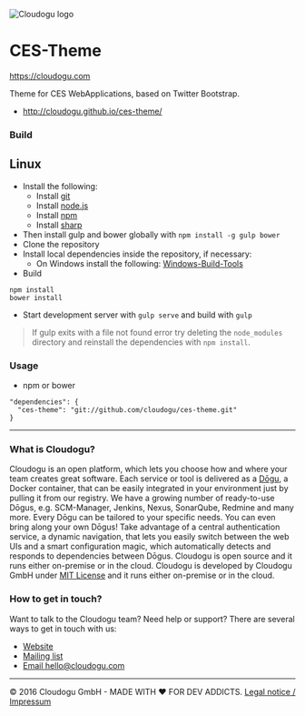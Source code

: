 ![Cloudogu logo](https://cloudogu.com/images/logo.png)
# CES-Theme
https://cloudogu.com

Theme for CES WebApplications, based on Twitter Bootstrap.

* http://cloudogu.github.io/ces-theme/

### Build
## Linux
* Install the following:
  - Install [git](https://git-scm.com)
  - Install [node.js](https://nodejs.org/en/)
  - Install [npm](https://www.npmjs.com)
  - Install [sharp](https://github.com/lovell/sharp)
* Then install gulp and bower globally with `npm install -g gulp bower`
* Clone the repository
* Install local dependencies inside the repository, if necessary:
  - On Windows install the following: [Windows-Build-Tools](https://github.com/felixrieseberg/windows-build-tools)
* Build
```
npm install
bower install
```
* Start development server with `gulp serve` and build with `gulp`

> If gulp exits with a file not found error try deleting the `node_modules` directory and reinstall the dependencies with `npm install`.

### Usage
* npm or bower
```
"dependencies": {
  "ces-theme": "git://github.com/cloudogu/ces-theme.git"
}
```

---
### What is Cloudogu?
Cloudogu is an open platform, which lets you choose how and where your team creates great software. Each service or tool is delivered as a [Dōgu](https://translate.google.com/?text=D%26%23x014d%3Bgu#ja/en/%E9%81%93%E5%85%B7), a Docker container, that can be easily integrated in your environment just by pulling it from our registry. We have a growing number of ready-to-use Dōgus, e.g. SCM-Manager, Jenkins, Nexus, SonarQube, Redmine and many more. Every Dōgu can be tailored to your specific needs. You can even bring along your own Dōgus! Take advantage of a central authentication service, a dynamic navigation, that lets you easily switch between the web UIs and a smart configuration magic, which automatically detects and responds to dependencies between Dōgus. Cloudogu is open source and it runs either on-premise or in the cloud. Cloudogu is developed by Cloudogu GmbH under [MIT License](https://cloudogu.com/license.html) and it runs either on-premise or in the cloud.

### How to get in touch?
Want to talk to the Cloudogu team? Need help or support? There are several ways to get in touch with us:

* [Website](https://cloudogu.com)
* [Mailing list](https://groups.google.com/forum/#!forum/cloudogu)
* [Email hello@cloudogu.com](mailto:hello@cloudogu.com)

---
&copy; 2016 Cloudogu GmbH - MADE WITH :heart: FOR DEV ADDICTS. [Legal notice / Impressum](https://cloudogu.com/imprint.html)
